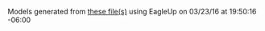 Models generated from [these file(s)](https://raw.github.com/sparkfun/MPU-9150_Breakout/ec74536b7178e422a0e76cd3beac0497361280f1/hardware/mpu-9150_breakout.brd) using EagleUp on 03/23/16 at 19:50:16 -06:00
